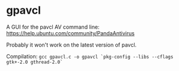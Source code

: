 # gpavcl
A GUI for the pavcl AV command line: https://help.ubuntu.com/community/PandaAntivirus

Probably it won't work on the latest version of pavcl.

Compilation:
``` gcc gpavcl.c -o gpavcl `pkg-config --libs --cflags gtk+-2.0 gthread-2.0` ```
